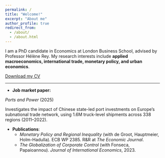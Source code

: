 ```yaml
---
permalink: /
title: "Welcome!"
excerpt: "About me"
author_profile: true
redirect_from:
  - /about/
  - /about.html
---
```



I am a PhD candidate in Economics at London Business School, advised by Professor Hélène Rey.  My research interests include **applied macroeconomics, international trade, monetary policy, and urban economics**.  

[Download my CV](/files/KNikalexi_CV.pdf)

---
- **Job market paper:**

*Ports and Power* (2025)
  
  Investigates the impact of Chinese state-led port investments on Europe’s subnational trade network, using 1.6M truck-level shipments across 338 regions (2011–2022).  

- **Publications**:  
  - *Monetary Policy and Regional Inequality* (with de Groot, Hauptmeier, Holm-Hadulla). ECB WP 2385. R&R at *The Economic Journal*.  
  - *The Globalization of Corporate Control* (with Fonseca, Papaioannou). *Journal of International Economics*, 2023.  

